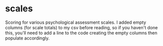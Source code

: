 # scales
Scoring for various psychological assessment scales. 
I added empty columns (for scale totals) to my csv before reading, so if you haven't done this, you'll need to add a line to the code creating the empty columns then populate accordingly. 
